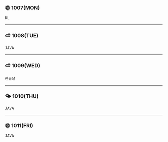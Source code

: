 ### 🌞 1007(MON)
    DL
---

### ⛅ 1008(TUE)
    JAVA
---

### ⛅ 1009(WED)
    한글날
---

### 🌤 1010(THU)
    JAVA
---

### 🌞 1011(FRI)
    JAVA
    
